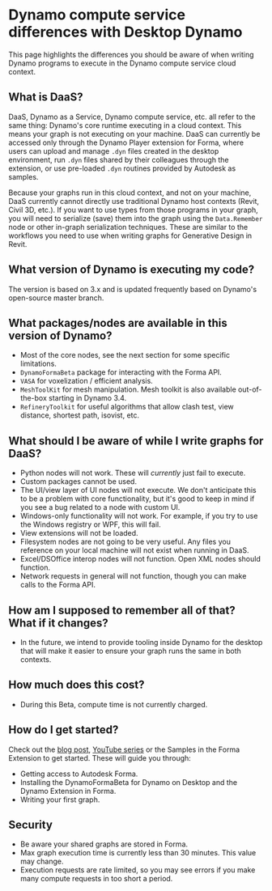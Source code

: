 # Dynamo compute service differences with Desktop Dynamo

This page highlights the differences you should be aware of when writing Dynamo programs to execute in the Dynamo compute service cloud context.

## What is DaaS?

DaaS, Dynamo as a Service, Dynamo compute service, etc. all refer to the same thing: Dynamo's core runtime executing in a cloud context. This means your graph is not executing on your machine. DaaS can currently be accessed only through the Dynamo Player extension for Forma, where users can upload and manage `.dyn` files created in the desktop environment, run `.dyn` files shared by their colleagues through the extension, or use pre-loaded `.dyn` routines provided by Autodesk as samples.

Because your graphs run in this cloud context, and not on your machine, DaaS currently cannot directly use traditional Dynamo host contexts (Revit, Civil 3D, etc.). If you want to use types from those programs in your graph, you will need to serialize (save) them into the graph using the `Data.Remember` node or other in-graph serialization techniques. These are similar to the workflows you need to use when writing graphs for Generative Design in Revit.

## What version of Dynamo is executing my code?

The version is based on 3.x and is updated frequently based on Dynamo's open-source master branch.

## What packages/nodes are available in this version of Dynamo?

* Most of the core nodes, see the next section for some specific limitations.
* `DynamoFormaBeta` package for interacting with the Forma API.
* `VASA` for voxelization / efficient analysis.
* `MeshToolKit` for mesh manipulation. Mesh toolkit is also available out-of-the-box starting in Dynamo 3.4.
* `RefineryToolkit` for useful algorithms that allow clash test, view distance, shortest path, isovist, etc.

## What should I be aware of while I write graphs for DaaS?

* Python nodes will not work. These will _currently_ just fail to execute.
* Custom packages cannot be used.
* The UI/view layer of UI nodes will not execute. We don't anticipate this to be a problem with core functionality, but it's good to keep in mind if you see a bug related to a node with custom UI.
* Windows-only functionality will not work. For example, if you try to use the Windows registry or WPF, this will fail.
* View extensions will not be loaded.
* Filesystem nodes are not going to be very useful. Any files you reference on your local machine will not exist when running in DaaS.
* Excel/DSOffice interop nodes will not function. Open XML nodes should function.
* Network requests in general will not function, though you can make calls to the Forma API.

## How am I supposed to remember all of that? What if it changes?

* In the future, we intend to provide tooling inside Dynamo for the desktop that will make it easier to ensure your graph runs the same in both contexts.

## How much does this cost?

* During this Beta, compute time is not currently charged.

## How do I get started?

Check out the [blog post](https://dynamobim.org/dynamo-as-a-service-powers-up-dynamo-player-in-forma/), [YouTube series](https://www.youtube.com/playlist?list=PLY-ggSrSwbZqlbQG1i45bpT8clCJp08wD) or the Samples in the Forma Extension to get started. These will guide you through:

* Getting access to Autodesk Forma.
* Installing the DynamoFormaBeta for Dynamo on Desktop and the Dynamo Extension in Forma.
* Writing your first graph.

## Security

* Be aware your shared graphs are stored in Forma.
* Max graph execution time is currently less than 30 minutes. This value may change.
* Execution requests are rate limited, so you may see errors if you make many compute requests in too short a period.
